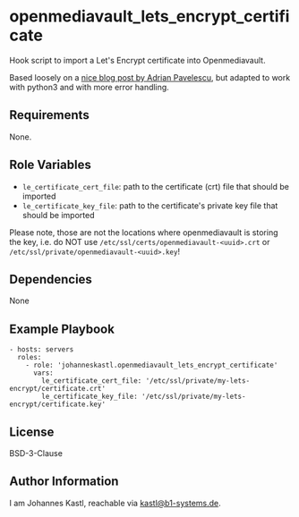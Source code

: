 openmediavault_lets_encrypt_certificate
=========

Hook script to import a Let's Encrypt certificate into Openmediavault.

Based loosely on a [nice blog post by Adrian Pavelescu](https://adrian.work/post/openmediavault-5-letsencrypt-certbot-dns-cloudflare/), but adapted to work with python3 and with more error handling.

Requirements
------------

None.

Role Variables
--------------

- `le_certificate_cert_file`: path to the certificate (crt) file that should be imported
- `le_certificate_key_file`: path to the certificate's private key file that should be imported

Please note, those are not the locations where openmediavault is storing the key, i.e. do NOT use `/etc/ssl/certs/openmediavault-<uuid>.crt` or `/etc/ssl/private/openmediavault-<uuid>.key`!


Dependencies
------------

None

Example Playbook
----------------

    - hosts: servers
      roles:
        - role: 'johanneskastl.openmediavault_lets_encrypt_certificate'
          vars:
            le_certificate_cert_file: '/etc/ssl/private/my-lets-encrypt/certificate.crt'
            le_certificate_key_file: '/etc/ssl/private/my-lets-encrypt/certificate.key'

License
-------

BSD-3-Clause

Author Information
------------------

I am Johannes Kastl, reachable via kastl@b1-systems.de.
